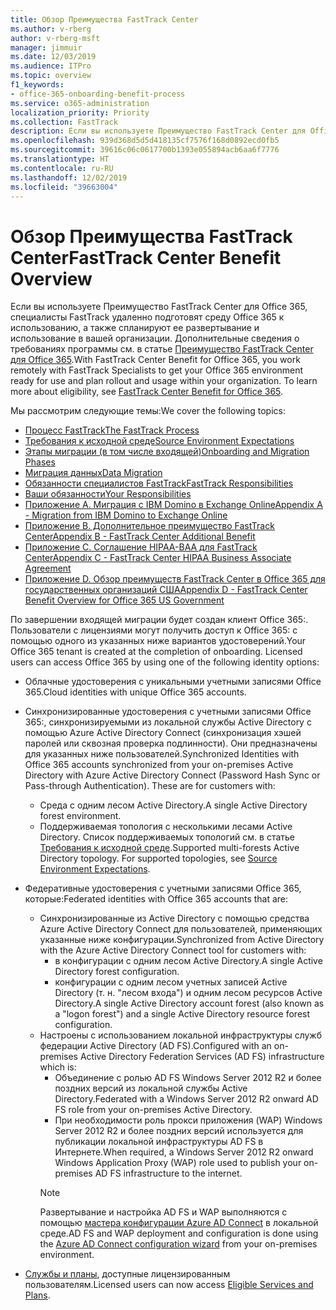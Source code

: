 ```yaml
---
title: Обзор Преимущества FastTrack Center
ms.author: v-rberg
author: v-rberg-msft
manager: jimmuir
ms.date: 12/03/2019
ms.audience: ITPro
ms.topic: overview
f1_keywords:
- office-365-onboarding-benefit-process
ms.service: o365-administration
localization_priority: Priority
ms.collection: FastTrack
description: Если вы используете Преимущество FastTrack Center для Office 365, специалисты FastTrack удаленно подготовят среду Office 365 к использованию, а также спланируют ее развертывание и использование в вашей организации. Дополнительные сведения о требованиях программы см. в статье "Преимущество FastTrack Center для Office 365".
ms.openlocfilehash: 939d368d5d5d418135cf7576f168d0892ecd0fb5
ms.sourcegitcommit: 39616c06c0617700b1393e055894acb6aa6f7776
ms.translationtype: HT
ms.contentlocale: ru-RU
ms.lasthandoff: 12/02/2019
ms.locfileid: "39663004"
---
```

# <a name="fasttrack-center-benefit-overview"></a><span data-ttu-id="5b885-104">Обзор Преимущества FastTrack Center</span><span class="sxs-lookup"><span data-stu-id="5b885-104">FastTrack Center Benefit Overview</span></span>

<span data-ttu-id="5b885-p102">Если вы используете Преимущество FastTrack Center для Office 365, специалисты FastTrack удаленно подготовят среду Office 365 к использованию, а также спланируют ее развертывание и использование в вашей организации. Дополнительные сведения о требованиях программы см. в статье [Преимущество FastTrack Center для Office 365](O365-fasttrack-benefit-for-office-365.md).</span><span class="sxs-lookup"><span data-stu-id="5b885-p102">With FastTrack Center Benefit for Office 365, you work remotely with FastTrack Specialists to get your Office 365 environment ready for use and plan rollout and usage within your organization. To learn more about eligibility, see [FastTrack Center Benefit for Office 365](O365-fasttrack-benefit-for-office-365.md).</span></span>
  
<span data-ttu-id="5b885-107">Мы рассмотрим следующие темы:</span><span class="sxs-lookup"><span data-stu-id="5b885-107">We cover the following topics:</span></span>
- [<span data-ttu-id="5b885-108">Процесс FastTrack</span><span class="sxs-lookup"><span data-stu-id="5b885-108">The FastTrack Process</span></span>](O365-fasttrack-process.md) 
- [<span data-ttu-id="5b885-109">Требования к исходной среде</span><span class="sxs-lookup"><span data-stu-id="5b885-109">Source Environment Expectations</span></span>](O365-source-environment-expectations.md)
- [<span data-ttu-id="5b885-110">Этапы миграции (в том числе входящей)</span><span class="sxs-lookup"><span data-stu-id="5b885-110">Onboarding and Migration Phases</span></span>](O365-onboarding-and-migration.md)
- [<span data-ttu-id="5b885-111">Миграция данных</span><span class="sxs-lookup"><span data-stu-id="5b885-111">Data Migration</span></span>](O365-data-migration.md)
- [<span data-ttu-id="5b885-112">Обязанности специалистов FastTrack</span><span class="sxs-lookup"><span data-stu-id="5b885-112">FastTrack Responsibilities</span></span>](O365-fasttrack-responsibilities.md)
- [<span data-ttu-id="5b885-113">Ваши обязанности</span><span class="sxs-lookup"><span data-stu-id="5b885-113">Your Responsibilities</span></span>](O365-your-responsibilities.md) 
- [<span data-ttu-id="5b885-114">Приложение А. Миграция с IBM Domino в Exchange Online</span><span class="sxs-lookup"><span data-stu-id="5b885-114">Appendix A - Migration from IBM Domino to Exchange Online</span></span>](O365-from-ibm-domino-to-exchange-online.md)
- [<span data-ttu-id="5b885-115">Приложение B. Дополнительное преимущество FastTrack Center</span><span class="sxs-lookup"><span data-stu-id="5b885-115">Appendix B - FastTrack Center Additional Benefit</span></span>](O365-fasttrack-additional-benefits.md)
- [<span data-ttu-id="5b885-116">Приложение C. Соглашение HIPAA-BAA для FastTrack Center</span><span class="sxs-lookup"><span data-stu-id="5b885-116">Appendix C - FastTrack Center HIPAA Business Associate Agreement</span></span>](O365-hipaa-business-associate-agreement.md)
- [<span data-ttu-id="5b885-117">Приложение D. Обзор преимуществ FastTrack Center в Office 365 для государственных организаций США</span><span class="sxs-lookup"><span data-stu-id="5b885-117">Appendix D - FastTrack Center Benefit Overview for Office 365 US Government</span></span>](US-Gov-appendix-overview.md)
    
<span data-ttu-id="5b885-p103">По завершении входящей миграции будет создан клиент Office 365:. Пользователи с лицензиями могут получить доступ к Office 365: с помощью одного из указанных ниже вариантов удостоверений.</span><span class="sxs-lookup"><span data-stu-id="5b885-p103">Your Office 365 tenant is created at the completion of onboarding. Licensed users can access Office 365 by using one of the following identity options:</span></span>
- <span data-ttu-id="5b885-120">Облачные удостоверения с уникальными учетными записями Office 365.</span><span class="sxs-lookup"><span data-stu-id="5b885-120">Cloud identities with unique Office 365 accounts.</span></span>
- <span data-ttu-id="5b885-p104">Синхронизированные удостоверения с учетными записями Office 365:, синхронизируемыми из локальной службы Active Directory с помощью Azure Active Directory Connect (синхронизация хэшей паролей или сквозная проверка подлинности). Они предназначены для указанных ниже пользователей.</span><span class="sxs-lookup"><span data-stu-id="5b885-p104">Synchronized Identities with Office 365 accounts synchronized from your on-premises Active Directory with Azure Active Directory Connect (Password Hash Sync or Pass-through Authentication). These are for customers with:</span></span>
  - <span data-ttu-id="5b885-123">Среда с одним лесом Active Directory.</span><span class="sxs-lookup"><span data-stu-id="5b885-123">A single Active Directory forest environment.</span></span>
  - <span data-ttu-id="5b885-p105">Поддерживаемая топология с несколькими лесами Active Directory. Список поддерживаемых топологий см. в статье [Требования к исходной среде](O365-source-environment-expectations.md).</span><span class="sxs-lookup"><span data-stu-id="5b885-p105">Supported multi-forests Active Directory topology. For supported topologies, see [Source Environment Expectations](O365-source-environment-expectations.md).</span></span>
- <span data-ttu-id="5b885-126">Федеративные удостоверения с учетными записями Office 365, которые:</span><span class="sxs-lookup"><span data-stu-id="5b885-126">Federated identities with Office 365 accounts that are:</span></span>
  - <span data-ttu-id="5b885-127">Синхронизированные из Active Directory с помощью средства Azure Active Directory Connect для пользователей, применяющих указанные ниже конфигурации.</span><span class="sxs-lookup"><span data-stu-id="5b885-127">Synchronized from Active Directory with the Azure Active Directory Connect tool for customers with:</span></span>
      - <span data-ttu-id="5b885-128">в конфигурации с одним лесом Active Directory.</span><span class="sxs-lookup"><span data-stu-id="5b885-128">A single Active Directory forest configuration.</span></span>
      - <span data-ttu-id="5b885-129">конфигурации с одним лесом учетных записей Active Directory (т. н. "лесом входа") и одним лесом ресурсов Active Directory.</span><span class="sxs-lookup"><span data-stu-id="5b885-129">A single Active Directory account forest (also known as a "logon forest") and a single Active Directory resource forest configuration.</span></span>
  - <span data-ttu-id="5b885-130">Настроены с использованием локальной инфраструктуры служб федерации Active Directory (AD FS).</span><span class="sxs-lookup"><span data-stu-id="5b885-130">Configured with an on-premises Active Directory Federation Services (AD FS) infrastructure which is:</span></span>
      - <span data-ttu-id="5b885-131">Объединение с ролью AD FS Windows Server 2012 R2 и более поздних версий из локальной службы Active Directory.</span><span class="sxs-lookup"><span data-stu-id="5b885-131">Federated with a Windows Server 2012 R2 onward AD FS role from your on-premises Active Directory.</span></span>
      - <span data-ttu-id="5b885-132">При необходимости роль прокси приложения (WAP) Windows Server 2012 R2 и более поздних версий используется для публикации локальной инфраструктуры AD FS в Интернете.</span><span class="sxs-lookup"><span data-stu-id="5b885-132">When required, a Windows Server 2012 R2 onward Windows Application Proxy (WAP) role used to publish your on-premises AD FS infrastructure to the internet.</span></span>
    > [!NOTE]
    > <span data-ttu-id="5b885-133">Развертывание и настройка AD FS и WAP выполняются с помощью [мастера конфигурации Azure AD Connect](https://go.microsoft.com/fwlink/?linkid=844794) в локальной среде.</span><span class="sxs-lookup"><span data-stu-id="5b885-133">AD FS and WAP deployment and configuration is done using the [Azure AD Connect configuration wizard](https://go.microsoft.com/fwlink/?linkid=844794) from your on-premises environment.</span></span> 
  
- <span data-ttu-id="5b885-134">[Службы и планы](M365-eligible-services-and-plans.md), доступные лицензированным пользователям.</span><span class="sxs-lookup"><span data-stu-id="5b885-134">Licensed users can now access [Eligible Services and Plans](M365-eligible-services-and-plans.md).</span></span>
    

 
